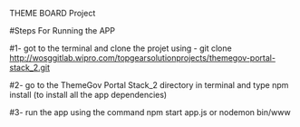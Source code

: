 THEME BOARD Project

#Steps For Running the APP

#1- got to the terminal and clone the projet using - git clone http://wosggitlab.wipro.com/topgearsolutionprojects/themegov-portal-stack_2.git

#2- go to the ThemeGov Portal Stack_2 directory in terminal and type npm install (to install all the app dependencies)

#3- run the app using the command npm start app.js or nodemon bin/www
